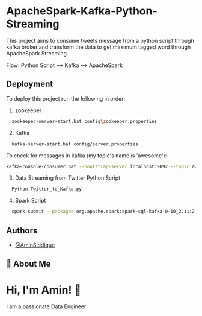 # ApacheSpark-Kafka-Python-Streaming

This project aims to consume tweets message from a python script through kafka broker and transform the data to get maximum tagged word through ApacheSpark Streaming.

Flow:
Python Script --> Kafka --> ApacheSpark




## Deployment

To deploy this project run the following in order:


1. zookeeper
```bash
  zookeeper-server-start.bat config\zookeeper.properties 
```

2. Kafka 
```bash
  kafka-server-start.bat config/server.properties 

```

To check for messages in kafka (my topic's name is 'awesome'):

```bash
kafka-console-consumer.bat --bootstrap-server localhost:9092 --topic awesome

```

3. Data Streaming from Twitter Python Script
```bash
  Python Twitter_to_Kafka.py
```

4. Spark Script

```bash
  spark-submit --packages org.apache.spark:spark-sql-kafka-0-10_2.11:2.4.7 Spark_kafka_twitter_tags.py

```
## Authors

- [@AminSiddique](https://github.com/Amin-Siddique)

## 🚀 About Me
# Hi, I'm Amin! 👋

I am a passionate Data Engineer 

